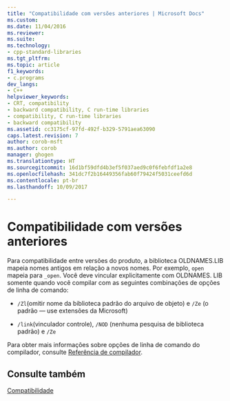 ```yaml
---
title: "Compatibilidade com versões anteriores | Microsoft Docs"
ms.custom: 
ms.date: 11/04/2016
ms.reviewer: 
ms.suite: 
ms.technology:
- cpp-standard-libraries
ms.tgt_pltfrm: 
ms.topic: article
f1_keywords:
- c.programs
dev_langs:
- C++
helpviewer_keywords:
- CRT, compatibility
- backward compatibility, C run-time libraries
- compatibility, C run-time libraries
- backward compatibility
ms.assetid: cc3175cf-97fd-492f-b329-5791aea63090
caps.latest.revision: 7
author: corob-msft
ms.author: corob
manager: ghogen
ms.translationtype: HT
ms.sourcegitcommit: 16d1bf59dfd4b3ef5f037aed9c0f6febfdf1a2e8
ms.openlocfilehash: 341dc7f2b16449356fab60f79424f5031ceefd6d
ms.contentlocale: pt-br
ms.lasthandoff: 10/09/2017

---
```

# <a name="backward-compatibility"></a>Compatibilidade com versões anteriores
Para compatibilidade entre versões do produto, a biblioteca OLDNAMES.LIB mapeia nomes antigos em relação a novos nomes. Por exemplo, `open` mapeia para `_open`. Você deve vincular explicitamente com OLDNAMES. LIB somente quando você compilar com as seguintes combinações de opções de linha de comando:  
  
-   `/Zl`(omitir nome da biblioteca padrão do arquivo de objeto) e `/Ze` (o padrão — use extensões da Microsoft)  
  
-   `/link`(vinculador controle), `/NOD` (nenhuma pesquisa de biblioteca padrão) e `/Ze`  
  
 Para obter mais informações sobre opções de linha de comando do compilador, consulte [Referência de compilador](../build/reference/compiler-options.md).  
  
## <a name="see-also"></a>Consulte também  
 [Compatibilidade](../c-runtime-library/compatibility.md)
